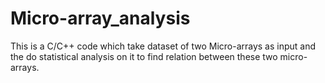 # Micro-array_analysis

This is a C/C++ code which take dataset of two Micro-arrays as input and the do statistical analysis on it to find relation between these two micro-arrays.
